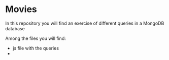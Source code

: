 # Movies

In this repository you will find an exercise of different queries in a MongoDB database

Among the files you will find:
- js file with the queries
- 
